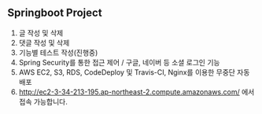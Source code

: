 Springboot Project
------------------

1. 글 작성 및 삭제
2. 댓글 작성 및 삭제
3. 기능별 테스트 작성(진행중)
4. Spring Security를 통한 접근 제어 / 구글, 네이버 등 소셜 로그인 기능
5. AWS EC2, S3, RDS, CodeDeploy 및 Travis-CI, Nginx를 이용한 무중단 자동 배포
6. http://ec2-3-34-213-195.ap-northeast-2.compute.amazonaws.com/ 에서 접속 가능합니다.